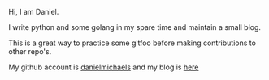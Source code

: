 Hi, I am Daniel.

I write python and some golang in my spare time and maintain a small blog.

This is a great way to practice some gitfoo before making contributions to
other repo's.


My github account is [danielmichaels](https://github.com/danielmichaels) 
and my blog is [here](https://danielms.site)

